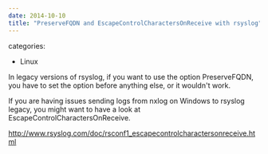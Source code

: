 ```yaml
---
date: 2014-10-10
title: "PreserveFQDN and EscapeControlCharactersOnReceive with rsyslog"
---
```








categories:
- Linux


In legacy versions of rsyslog, if you want to use the option PreserveFQDN, you have to set the option before anything else, or it wouldn't work.

If you are having issues sending logs from nxlog on Windows to rsyslog legacy, you might want to have a look at EscapeControlCharactersOnReceive.

http://www.rsyslog.com/doc/rsconf1_escapecontrolcharactersonreceive.html
